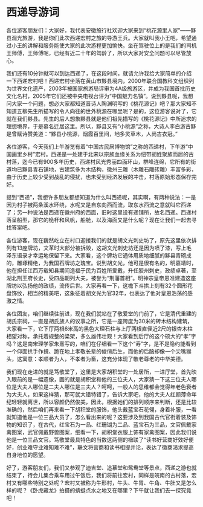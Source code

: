 # 西递导游词  
各位游客朋友们：大家好，我代表安徽旅行社欢迎大家来到“桃花源里人家”——黟县观光旅游，我是你们此次西递宏村之旅的导游王兵。大家就叫我小王吧，希望通过小王的讲解和服务能使大家的此次游程更加愉快。坐在驾驶位上的是我们的司机王师傅，王师傅呢，已经有近二十年的驾龄了，所以大家对安全问题可以尽管放心。  

我们还有10分钟就可以到达西递了，在这段时间，就请允许我给大家简单的介绍一下西递宏村吧！西递宏村坐落在黄山市黟县境内，2000年联合国教科文组织列为世界文化遗产，2003年被国家旅游局评审为4A级旅游区，并成为我国首批历史文化名村，2005年它们还被中央电视台评为“中国魅力名镇”。说到黟县呢，我想问大家一个问题，想必大家都知道晋诗人陶渊明写的《桃花源记》吧？那大家知不知道五柳先生所描写的令人向往的世外桃源在哪里呢？是的，这位游客说对了，它就在我们黟县。先生的后人想象黟县就是他们祖先描写的《桃花源记》中所追求的理想境界，于是慕名迁居这里。所以，黟县又有“小桃源”之称，大诗人李白游古黟是曾赋诗赞美道：“黟县小桃源，烟霞百里间，地多灵草木，人尚古衣冠。”  

各位游客，今天我们上午游览有着“中国古民居博物馆”之称的西递村，下午游“中国画里乡村”宏村。西递是一处建于北宋以宗族血缘关系为纽带胡姓聚族而居的古村落，迄今已有900多年历史，西递村风光秀丽四面环山，群峰连绵，它所有的街道均已黟县青石铺地，古建筑多为木结构，徽州三雕（木雕石雕砖雕）丰富多彩，由于历史上较少受到战乱的侵扰，也未受到经济发展的冲击，村落原始形态保存完好。  

提到“西递”，我想许多朋友都想知道为什么叫西递呢，其实啊，有两种说法：一是因为村子被两条溪水环绕，水呢又是自东向西而流，取东水西流之意就叫它西递了；另一种说法是西递在徽州府的西面，旧时这里设有递铺所，故名西递。西递村落呈船型，那它的桅杆和风帆，船舱，以及海面又是什么呢？现在让我们一起去寻找答案吧。  

各位游客，现在巍然屹立在村口迎接我们的就是胡文光刺史坊了，原先这里依次排列有13座牌坊，文革时大部分被拆毁，这胡文光刺史坊还是因为喷了漆，写上毛泽东语录才幸运地保留下来。大家看，这个牌坊它通体用质地细腻的黟县青砌成的，雕琢精绝，为我国石牌坊之瑰宝。说到胡文光，他可是很有名的，明嘉靖时，他在担任江西万载知县期间造福于民为百姓所爱戴，升任胶州刺史，政绩卓著，至湖北荆王府长史，受四品朝列大夫，被誉为“荆藩首相”。明神宗皇帝恩准建造这座牌坊以弘扬他的政绩，流传后世。大家再看一下，这檐下斗拱上刻有32个圆形花盘饰纹，相当的精美吧，这象征着胡文光为官32年，也表达了他对皇恩浩荡的感激之情。  

各位团友，咱们继续往前进，现在我们就站在了敬爱堂的门前了，它是清代重建的胡氏宗祠，一直是胡氏族人的议事之所，它是一座跨度为30米的砖木结构建筑，大家看一下，它下厅两根6米高的黑色大理石柱与上厅两根直径近2尺的银杏木柱相望对称，承托着规整的梁架，多么雄伟壮观！大家看到后厅的这个硕大的“孝”字吗？这是南宋理学家朱熹写的，咱们在仔细看一下这个“寿”字，是不是隐约能看到一个仰面拱手作揖、跪在地上孝敬长辈的俊俏后生，而他的后脑却像一个尖嘴猴头，这寓意：孝顺者为人，不孝者为畜，这充分体现了敬老尊老的中华美德。  

我们现在走进的就是笃敬堂了，这里是大家胡积堂的一处居所，一进厅堂，首先映入眼前的是一幅遗像，画的就是胡积堂和他的三位夫人，大家猜一下这三位夫人哪位是大夫人哪位是二夫人哪位是三夫人？呵呵，一般人的思维都会觉得年老色衰者为大夫人，如果这样猜，那可就大错特错了，告诉大家吧，他的大夫人红颜薄命年纪轻轻就离世，所以容颜仍然俊美，因此，根据她们的排列顺序来判断，还是比较准确的，然后咱们再来看一下胡积堂的服饰，他头戴蓝宝石花翎，身着补服，一看就知道他是一位三品大员了，怎么看出来的呢？这要涉及到我国古代官衔着装及饰物的知识了，在古代，红宝石为一品、红珊瑚为二品、蓝宝石为三品，文官佩戴家禽图案，武官佩戴野兽图案，细看一下，胡积堂衣服上饰有家禽图案，因此我们说他是一位三品文官。笃敬堂最具特色的当数这两侧的楹联了“读书好营商好效好便好，创业难守业难知难不难”，联文将营商和读书相提并论，表达了徽商渴求提高自身地位的愿望。  

好了，游客朋友们，我们又参观了迪吉堂、追慕堂和鸳鸯堂等景点，西递之游也就结束了，待会儿集合乘车用过午饭后，我们将前往宏村，同样是皖南的古村落，宏村又有哪些特别之处呢？宏村又被称为牛形村，牛头、牛胃、牛角、牛肚又是怎么样的呢？《卧虎藏龙》拍摄的蜻蜓点水之地又在哪里？下午就让我们去一探究竟吧！  

<!-- Last processed: 2025-07-22 03:44:23 -->
